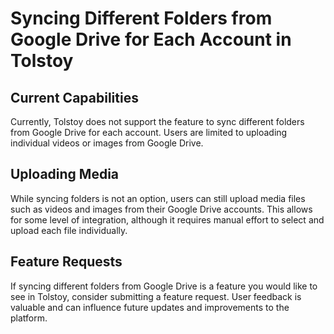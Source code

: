 # Syncing Different Folders from Google Drive for Each Account in Tolstoy

## Current Capabilities

Currently, Tolstoy does not support the feature to sync different folders from Google Drive for each account. Users are limited to uploading individual videos or images from Google Drive.

## Uploading Media

While syncing folders is not an option, users can still upload media files such as videos and images from their Google Drive accounts. This allows for some level of integration, although it requires manual effort to select and upload each file individually.

## Feature Requests

If syncing different folders from Google Drive is a feature you would like to see in Tolstoy, consider submitting a feature request. User feedback is valuable and can influence future updates and improvements to the platform.